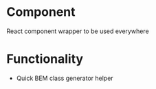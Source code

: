 # Component 
React component wrapper to be used everywhere

# Functionality
* Quick BEM class generator helper
